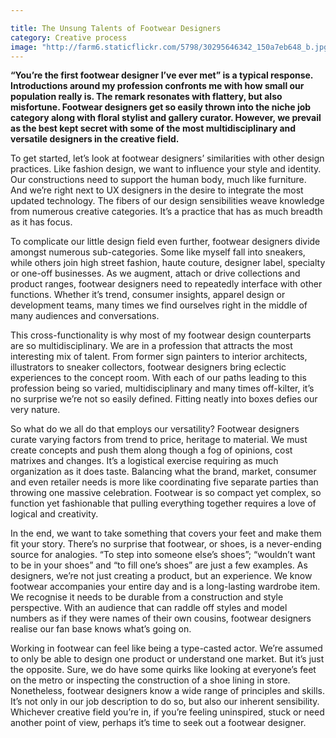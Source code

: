 ```yaml
---

title: The Unsung Talents of Footwear Designers
category: Creative process
image: "http://farm6.staticflickr.com/5798/30295646342_150a7eb648_b.jpg"
---
```


**“You’re the first footwear designer I’ve ever met” is a typical response. Introductions around my profession confronts me with how small our population really is. The remark resonates with flattery, but also misfortune. Footwear designers get so easily thrown into the niche job category along with floral stylist and gallery curator. However, we prevail as the best kept secret with some of the most multidisciplinary and versatile designers in the creative field.**

To get started, let’s look at footwear designers’ similarities with other design practices. Like fashion design, we want to influence your style and identity. Our constructions need to support the human body, much like furniture. And we’re right next to UX designers in the desire to integrate the most updated technology. The fibers of our design sensibilities weave knowledge from numerous creative categories. It’s a practice that has as much breadth as it has focus.

To complicate our little design field even further, footwear designers divide amongst numerous sub-categories. Some like myself fall into sneakers, while others join high street fashion, haute couture, designer label, specialty or one-off businesses. As we augment, attach or drive collections and product ranges, footwear designers need to repeatedly interface with other functions. Whether it’s trend, consumer insights, apparel design or development teams, many times we find ourselves right in the middle of many audiences and conversations.

This cross-functionality is why most of my footwear design counterparts are so multidisciplinary. We are in a profession that attracts the most interesting mix of talent. From former sign painters to interior architects, illustrators to sneaker collectors, footwear designers bring eclectic experiences to the concept room. With each of our paths leading to this profession being so varied, multidisciplinary and many times off-kilter, it’s no surprise we’re not so easily defined. Fitting neatly into boxes defies our very nature. 

So what do we all do that employs our versatility? Footwear designers curate varying factors from trend to price, heritage to material. We must create concepts and push them along though a fog of opinions, cost matrixes and changes. It’s a logistical exercise requiring as much organization as it does taste. Balancing what the brand, market, consumer and even retailer needs is more like coordinating five separate parties than throwing one massive celebration. Footwear is so compact yet complex, so function yet fashionable that pulling everything together requires a love of logical and creativity.  

In the end, we want to take something that covers your feet and make them fit your story. There’s no surprise that footwear, or shoes, is a never-ending source for analogies. “To step into someone else’s shoes”; “wouldn’t want to be in your shoes” and “to fill one’s shoes” are just a few examples. As designers, we’re not just creating a product, but an experience. We know footwear accompanies your entire day and is a long-lasting wardrobe item. We recognise it needs to be durable from a construction and style perspective. With an audience that can raddle off styles and model numbers as if they were names of their own cousins, footwear designers realise our fan base knows what’s going on.

Working in footwear can feel like being a type-casted actor. We’re assumed to only be able to design one product or understand one market. But it’s just the opposite. Sure, we do have some quirks like looking at everyone’s feet on the metro or inspecting the construction of a shoe lining in store. Nonetheless, footwear designers know a wide range of principles and skills. It’s not only in our job description to do so, but also our inherent sensibility. Whichever creative field you’re in, if you’re feeling uninspired, stuck or need another point of view, perhaps it’s time to seek out a footwear designer. 


